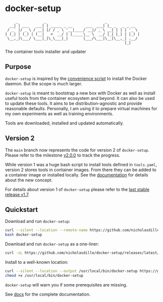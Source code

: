 # docker-setup

```plaintext
     _            _                           _
  __| | ___   ___| | _____ _ __      ___  ___| |_ _   _ _ __
 / _` |/ _ \ / __| |/ / _ \ '__|____/ __|/ _ \ __| | | | '_ \
| (_| | (_) | (__|   <  __/ | |_____\__ \  __/ |_| |_| | |_) |
 \__,_|\___/ \___|_|\_\___|_|       |___/\___|\__|\__,_| .__/
                                                       |_|
```

The container tools installer and updater

## Purpose

`docker-setup` is inspired by the [convenience script](https://docs.docker.com/engine/install/ubuntu/#install-using-the-convenience-script) to install the Docker daemon. But the scope is much larger.

`docker-setup` is meant to bootstrap a new box with Docker as well as install useful tools from the container ecosystem and beyond. It can also be used to update these tools. It aims to be distribution-agnostic and provide reasonable defaults. Personally, I am using it to prepare virtual machines for my own experiments as well as training environments.

Tools are downloaded, installed and updated automatically.

## Version 2

The `main` branch now represents the code for version 2 of `docker-setup`. Please refer to the milestone [v2.0.0](https://github.com/nicholasdille/docker-setup/milestone/10) to track the progress.

While version 1 was a huge bash script to install tools defined in `tools.yaml`, version 2 stores tools in container images. From there they can be added to a container image or installed locally. See the [documentation](docs) for details about the new concept.

For details about version 1 of `docker-setup` please refer to the [last stable release v1.7](https://github.com/nicholasdille/docker-setup/tree/v1.7).

## Quickstart

Download and run `docker-setup`:

```bash
curl --silent --location --remote-name https://github.com/nicholasdille/docker-setup/releases/latest/download/docker-setup
bash docker-setup
```

Download and run `docker-setup` as a one-liner:

```bash
curl -sL https://github.com/nicholasdille/docker-setup/releases/latest/download/docker-setup | bash
```

Install to a well-known location:

```bash
curl --silent --location --output /usr/local/bin/docker-setup https://github.com/nicholasdille/docker-setup/releases/latest/download/docker-setup
chmod +x /usr/local/bin/docker-setup
```

`docker-setup` will warn you if some prerequisites are missing.

See [docs](docs) for the complete documentation.

